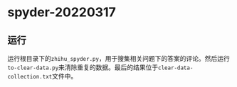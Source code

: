 # spyder-20220317

## 运行
运行根目录下的`zhihu_spyder.py`，用于搜集相关问题下的答案的评论。然后运行`to-clear-data.py`来清除重复的数据。最后的结果位于`clear-data-collection.txt`文件中。
